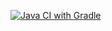 [![Java CI with Gradle](https://github.com/IrinaChapurina/api-ci-task3/actions/workflows/gradle.yml/badge.svg)](https://github.com/IrinaChapurina/api-ci-task3/actions/workflows/gradle.yml)
